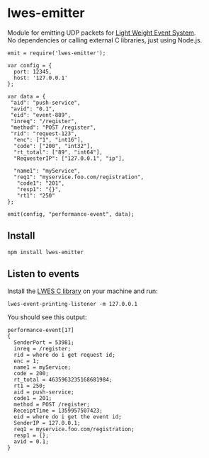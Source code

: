 # lwes-emitter

Module for emitting UDP packets for [Light Weight Event System](http://www.lwes.org/).  
No dependencies or calling external C libraries, just using Node.js.

    emit = require('lwes-emitter');

    var config = {
      port: 12345, 
      host: '127.0.0.1'
    };

    var data = {
     "aid": "push-service",
     "avid": "0.1",
     "eid": "event-889",
     "inreq": "/register",
     "method": "POST /register",
     "rid": "request-123",
      "enc": ["1", "int16"],
      "code": ["200", "int32"],
      "rt_total": ["89", "int64"],
      "RequesterIP": ["127.0.0.1", "ip"],

      "name1": "myService", 
      "req1": "myservice.foo.com/registration", 
       "code1": "201",
       "resp1": "{}",
       "rt1": "250"
    };

    emit(config, "performance-event", data);


## Install

    npm install lwes-emitter

## Listen to events

Install the [LWES C library](https://github.com/lwes/lwes) on your machine and run:

    lwes-event-printing-listener -m 127.0.0.1

You should see this output:

    performance-event[17]
    {
      SenderPort = 53981;
      inreq = /register;
      rid = where do i get request id;
      enc = 1;
      name1 = myService;
      code = 200;
      rt_total = 4635963235168681984;
      rt1 = 250;
      aid = push-service;
      code1 = 201;
      method = POST /register;
      ReceiptTime = 1359957507423;
      eid = where do i get the event id;
      SenderIP = 127.0.0.1;
      req1 = myservice.foo.com/registration;
      resp1 = {};
      avid = 0.1;
    }

